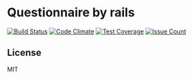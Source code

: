# Questionnaire by rails
[![Build Status](https://travis-ci.org/Dakatan/questionnaire.svg?branch=master)](https://travis-ci.org/Dakatan/questionnaire)
[![Code Climate](https://codeclimate.com/github/Dakatan/questionnaire/badges/gpa.svg)](https://codeclimate.com/github/Dakatan/questionnaire)
[![Test Coverage](https://codeclimate.com/github/Dakatan/questionnaire/badges/coverage.svg)](https://codeclimate.com/github/Dakatan/questionnaire/coverage)
[![Issue Count](https://codeclimate.com/github/Dakatan/questionnaire/badges/issue_count.svg)](https://codeclimate.com/github/Dakatan/questionnaire)

## License
MIT
